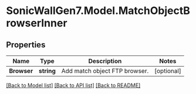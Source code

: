 # SonicWallGen7.Model.MatchObjectBrowserInner

## Properties

Name | Type | Description | Notes
------------ | ------------- | ------------- | -------------
**Browser** | **string** | Add match object FTP browser. | [optional] 

[[Back to Model list]](../README.md#documentation-for-models) [[Back to API list]](../README.md#documentation-for-api-endpoints) [[Back to README]](../README.md)


